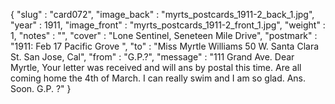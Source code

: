 {
  "slug" : "card072",
  "image_back" : "myrts_postcards_1911-2_back_1.jpg",
  "year" : 1911,
  "image_front" : "myrts_postcards_1911-2_front_1.jpg",
  "weight" : 1,
  "notes" : "",
  "cover" : "Lone Sentinel, Seneteen Mile Drive",
  "postmark" : "1911: Feb 17 Pacific Grove ",
  "to" : "Miss Myrtle Williams 50 W. Santa Clara St. San Jose, Cal",
  "from" : "G.P.?",
  "message" : "111 Grand Ave. Dear Myrtle, Your letter was received and will ans by postal this time. Are all coming home the 4th of March. I can really swim and I am so glad. Ans. Soon. G.P. ?"
}
